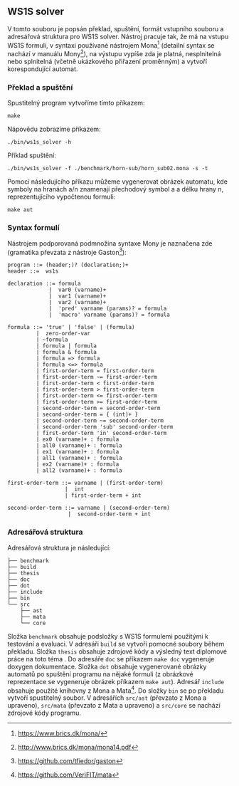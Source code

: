 
## WS1S solver

V tomto souboru je popsán překlad, spuštění, formát vstupního souboru a adresářová struktura pro WS1S solver. Nástroj pracuje tak, že má na vstupu WS1S formuli, v syntaxi používané nástrojem Mona[^1] (detailní syntax se nachází v manuálu Mony[^3]), na výstupu vypíše zda je platná, nesplnitelná nebo splnitelná (včetně ukázkového přiřazení proměnným) a vytvoří korespondující automat.

### Překlad a spuštění

Spustitelný program vytvoříme tímto příkazem:

```
make
 ```

Nápovědu zobrazíme příkazem:

```
./bin/ws1s_solver -h
```

Příklad spuštění:

```
./bin/ws1s_solver -f ./benchmark/horn-sub/horn_sub02.mona -s -t
```

Pomocí následujícího příkazu můžeme vygenerovat obrázek automatu, kde symboly na hranách a/n znamenají přechodový symbol a a délku hrany n, reprezentujícího vypočtenou formuli:

```
make aut
 ```

### Syntax formulí

Nástrojem podporovaná podmnožina syntaxe Mony je naznačena zde (gramatika převzata z nástroje Gaston[^4]):

```
program ::= (header;)? (declaration;)+
header ::=  ws1s

declaration ::= formula
             |  var0 (varname)+
             |  var1 (varname)+
             |  var2 (varname)+
             |  'pred' varname (params)? = formula
             |  'macro' varname (params)? = formula

formula ::= 'true' | 'false' | (formula)
         |  zero-order-var
         | ~formula
         | formula | formula
         | formula & formula
         | formula => formula
         | formula <=> formula
         | first-order-term = first-order-term
         | first-order-term ~= first-order-term
         | first-order-term < first-order-term
         | first-order-term > first-order-term
         | first-order-term <= first-order-term
         | first-order-term >= first-order-term
         | second-order-term = second-order-term
         | second-order-term = { (int)+ }
         | second-order-term ~= second-order-term
         | second-order-term 'sub' second-order-term
         | first-order-term 'in' second-order-term
         | ex0 (varname)+ : formula
         | all0 (varname)+ : formula
         | ex1 (varname)+ : formula
         | all1 (varname)+ : formula
         | ex2 (varname)+ : formula
         | all2 (varname)+ : formula

first-order-term ::= varname | (first-order-term)
                  |  int
                  | first-order-term + int

second-order-term ::= varname | (second-order-term)
                   |  second-order-term + int
```

### Adresářová struktura

Adresářová struktura je následující:

```
├── benchmark
├── build
├── thesis
├── doc
├── dot
├── include
├── bin
└── src
    ├── ast
    ├── mata
    └── core
```

Složka ```benchmark``` obsahuje podsložky s WS1S formulemi použitými k testování a evaluaci. V adresáři ```build``` se vytvoří pomocné soubory během překladu. Složka ```thesis``` obsahuje zdrojové kódy a výsledný text diplomové práce na toto téma . Do adresáře ```doc``` se příkazem ```make doc``` vygeneruje doxygen dokumentace. Složka ```dot``` obsahuje vygenerované obrázky automatů po spuštění programu na nějaké formuli (z obrázkové reprezentace se vygeneruje obrázek příkazem ```make aut```). Adresář ```include``` obsahuje použité knihovny z Mona a Mata[^2]. Do složky ```bin``` se po překladu vytvoří spustitelný soubor. V adresářích ```src/ast``` (převzato z Mona a upraveno), ```src/mata``` (převzato z Mata a upraveno) a ```src/core``` se nachází zdrojové kódy programu.

[^1]: https://www.brics.dk/mona/
[^2]: https://github.com/VeriFIT/mata
[^3]: http://www.brics.dk/mona/mona14.pdf
[^4]: https://github.com/tfiedor/gaston
